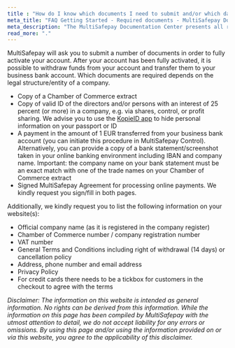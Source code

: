 ```yaml
---
title : "How do I know which documents I need to submit and/or which data to post on my website?"
meta_title: "FAQ Getting Started - Required documents - MultiSafepay Docs"
meta_description: "The MultiSafepay Documentation Center presents all relevant information about our Plugins and API. You can also find support pages for payment methods, tools and general questions as well as the contact details of our Support and Integration Teams."
read_more: "."
---
```

MultiSafepay will ask you to submit a number of documents in order to fully activate your account. After your account has been fully activated, it is possible to withdraw funds from your account and transfer them to your business bank account. Which documents are required depends on the legal structure/entity of a company.

* Copy of a Chamber of Commerce extract
* Copy of valid ID of the directors and/or persons with an interest of 25 percent (or more) in a company, e.g. via shares, control, or profit sharing. We advise you to use the [KopieID app](https://www.rijksoverheid.nl/onderwerpen/identiteitsfraude/vraag-en-antwoord/veilige-kopie-identiteitsbewijs) to hide personal information on your passport or ID
* A payment in the amount of 1 EUR transferred from your business bank account (you can initiate this procedure in MultiSafepay Control). Alternatively, you can provide a copy of a bank statement/screenshot taken in your online banking environment including IBAN and company name. Important: the company name on your bank statement must be an exact match with one of the trade names on your Chamber of Commerce extract
* Signed MultiSafepay Agreement for processing online payments. We kindly request you sign/fill in both pages.

Additionally, we kindly request you to list the following information on your website(s):

* Official company name (as it is registered in the company register)
* Chamber of Commerce number / company registration number
* VAT number
* General Terms and Conditions including right of withdrawal (14 days) or cancellation policy
* Address, phone number and email address
* Privacy Policy
* For credit cards there needs to be a tickbox for customers in the checkout to agree with the terms

_Disclaimer: The information on this website is intended as general information. No rights can be derived from this information. While the information on this page has been compiled by MultiSafepay with the utmost attention to detail, we do not accept liability for any errors or omissions. By using this page and/or using the information provided on or via this website, you agree to the applicability of this disclaimer._
